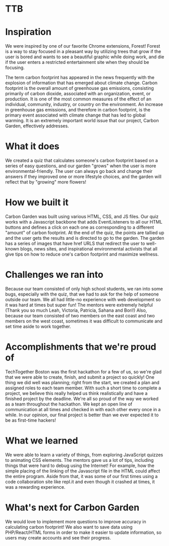 # TTB
# Inspiration
We were inspired by one of our favorite Chrome extensions, Forest! Forest is a way to stay focused in a pleasant way by utilizing trees that grow if the user is bored and wants to see a beautiful graphic while doing work, and die if the user enters a restricted entertainment site when they should be focusing.

The term carbon footprint has appeared in the news frequently with the explosion of information that has emerged about climate change. Carbon footprint is the overall amount of greenhouse gas emissions, consisting primarily of carbon dioxide, associated with an organization, event, or production. It is one of the most common measures of the effect of an individual, community, industry, or country on the environment. An increase in greenhouse gas emissions, and therefore in carbon footprint, is the primary event associated with climate change that has led to global warming. It is an extremely important world issue that our project, Carbon Garden, effectively addresses.

# What it does
We created a quiz that calculates someone's carbon footprint based on a series of easy questions, and our garden "grows" when the user is more environmental-friendly. The user can always go back and change their answers if they improved one or more lifestyle choices, and the garden will reflect that by "growing" more flowers!

# How we built it
Carbon Garden was built using various HTML, CSS, and JS files. Our quiz works with a Javascript backbone that adds EventListeners to all our HTML buttons and defines a click on each one as corresponding to a different "amount" of carbon footprint. At the end of the quiz, the points are tallied up and the user gets the results and is directed to go to the garden. The garden has a series of images that have href URLS that redirect the user to well-known blogs, news sites, and inspirational environmental activists that all give tips on how to reduce one's carbon footprint and maximize wellness.

# Challenges we ran into
Because our team consisted of only high school students, we ran into some bugs, especially with the quiz, that we had to ask for the help of someone outside our team. We all had little-no experience with web development so it was hard at times but super fun! The mentors were extremely helpful (Thank you so much Leah, Victoria, Patricia, Sahana and Bori!) Also, because our team consisted of two members on the east coast and two members on the west coast, sometimes it was difficult to communicate and set time aside to work together.

# Accomplishments that we're proud of
TechTogether Boston was the first hackathon for a few of us, so we're glad that we were able to create, finish, and submit a project so quickly! One thing we did well was planning; right from the start, we created a plan and assigned roles to each team member. With such a short time to complete a project, we believe this really helped us think realistically and have a finished project by the deadline. We're all so proud of the way we worked as a team throughout the hackathon. We kept an open line of communication at all times and checked in with each other every once in a while. In our opinion, our final project is better than we ever expected it to be as first-time hackers!

# What we learned
We were able to learn a variety of things, from exploring JavaScript quizzes to animating CSS elements. The mentors gave us a lot of tips, including things that were hard to debug using the Internet! For example, how the simple placing of the linking of the Javascript file in the HTML could affect the entire program. Aside from that, it was some of our first times using a code collaboration site like repl.it and even though it crashed at times, it was a rewarding experience.

# What's next for Carbon Garden
We would love to implement more questions to improve accuracy in calculating carbon footprint! We also want to save data using PHP/React/HTML forms in order to make it easier to update information, so users may create accounts and see their progress.
